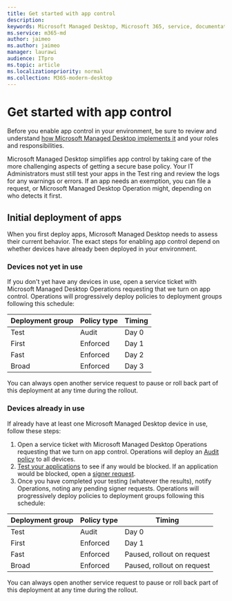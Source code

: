 ```yaml
---
title: Get started with app control
description:  
keywords: Microsoft Managed Desktop, Microsoft 365, service, documentation
ms.service: m365-md
author: jaimeo
ms.author: jaimeo
manager: laurawi
audience: ITpro
ms.topic: article
ms.localizationpriority: normal
ms.collection: M365-modern-desktop
---
```


# Get started with app control

Before you enable app control in your environment, be sure to review and understand [how Microsoft Managed Desktop implements it](../service-description/app-control.md) and your roles and responsibilities.

Microsoft Managed Desktop simplifies app control by taking care of the more challenging aspects of getting a secure base policy. Your IT Administrators must still test your apps in the Test ring and review the logs for any warnings or errors. If an app needs an exemption, you can file a request, or Microsoft Managed Desktop Operation might, depending on who detects it first.

## Initial deployment of apps

When you first deploy apps, Microsoft Managed Desktop needs to assess their current behavior. The exact steps for enabling app control depend on whether devices have already been deployed in your environment.

### Devices not yet in use

If you don't yet have any devices in use, open a service ticket with Microsoft Managed Desktop Operations requesting that we turn on app control. Operations will progressively deploy policies to deployment groups following this schedule:

|Deployment group  |Policy type  |Timing  |
|---------|---------|---------|
|Test     |  Audit       |  Day 0       |
|First     | Enforced        | Day 1        |
|Fast     | Enforced        |  Day 2       |
|Broad     | Enforced        |  Day 3       |

You can always open another service request to pause or roll back part of this deployment at any time during the rollout.

### Devices already in use

If already have at least one Microsoft Managed Desktop device in use, follow these steps:

1. Open a service ticket with Microsoft Managed Desktop Operations requesting that we turn on app control. Operations will deploy an [Audit policy](../service-description/app-control.md#audit-policy) to all devices.
2. [Test your applications](../working-with-managed-desktop/work-with-app-control.md#add-a-new-app) to see if any would be blocked. If an application would be blocked, open a [signer request](../working-with-managed-desktop/work-with-app-control.md#add-or-remove-a-trusted-signer). 
3. Once you have completed your testing (whatever the results), notify Operations, noting any pending signer requests. Operations will progressively deploy policies to deployment groups following this schedule:

|Deployment group  |Policy type  |Timing  |
|---------|---------|---------|
|Test     |  Audit       |  Day 0       |
|First     | Enforced        | Day 1        |
|Fast     | Enforced        |  Paused, rollout on request       |
|Broad     | Enforced        |  Paused, rollout on request       |

You can always open another service request to pause or roll back part of this deployment at any time during the rollout.



